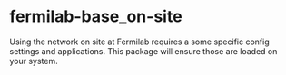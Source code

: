 # fermilab-base_on-site

Using the network on site at Fermilab requires a some specific config
settings and applications.  This package will ensure those are loaded on
your system.
